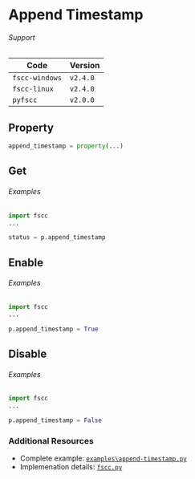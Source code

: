 # Append Timestamp

###### Support
| Code           | Version
| -------------- | --------
| `fscc-windows` | `v2.4.0`
| `fscc-linux`   | `v2.4.0`
| `pyfscc`       | `v2.0.0`


## Property
```python
append_timestamp = property(...)
```


## Get
###### Examples
```python
import fscc
...

status = p.append_timestamp
```


## Enable
###### Examples
```python
import fscc
...

p.append_timestamp = True
```


## Disable
###### Examples
```python
import fscc
...

p.append_timestamp = False
```


### Additional Resources
- Complete example: [`examples\append-timestamp.py`](https://github.com/commtech/pyfscc/blob/master/examples/append-timestamp.py)
- Implemenation details: [`fscc.py`](https://github.com/commtech/pyfscc/blob/master/fscc.py)
